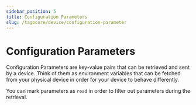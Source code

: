 ```yaml
---
sidebar_position: 5
title: Configuration Parameters
slug: /tagocore/device/configuration-parameter
---
```


# Configuration Parameters

Configuration Parameters are key-value pairs that can be retrieved and sent by a device. Think of them as environment variables that can be fetched from your physical device in order for your device to behave differently.

You can mark parameters as `read` in order to filter out parameters during the retrieval.
